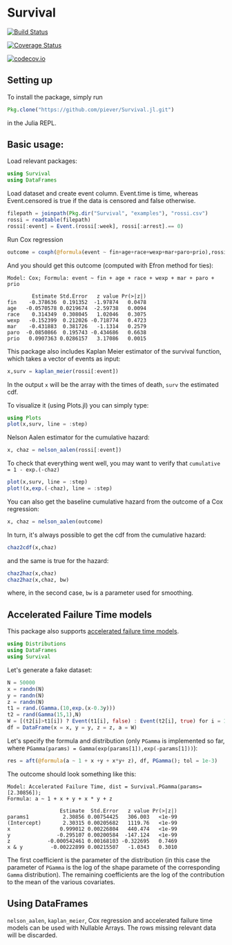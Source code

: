 # Survival

[![Build Status](https://travis-ci.org/piever/Survival.jl.svg?branch=master)](https://travis-ci.org/piever/Survival.jl)

[![Coverage Status](https://coveralls.io/repos/piever/Survival.jl/badge.svg?branch=master&service=github)](https://coveralls.io/github/piever/Survival.jl?branch=master)

[![codecov.io](http://codecov.io/github/piever/Survival.jl/coverage.svg?branch=master)](http://codecov.io/github/piever/Survival.jl?branch=master)

## Setting up
To install the package, simply run
```julia
Pkg.clone("https://github.com/piever/Survival.jl.git")
```
in the Julia REPL.

## Basic usage:
Load relevant packages:

```julia
using Survival
using DataFrames
```

Load dataset and create event column. Event.time is time, whereas Event.censored is true if the data is censored and false otherwise.

```julia
filepath = joinpath(Pkg.dir("Survival", "examples"), "rossi.csv")
rossi = readtable(filepath)
rossi[:event] = Event.(rossi[:week], rossi[:arrest].== 0)
```

Run Cox regression
```julia
outcome = coxph(@formula(event ~ fin+age+race+wexp+mar+paro+prio),rossi)
```
And you should get this outcome (computed with Efron method for ties):
```
Model: Cox; Formula: event ~ fin + age + race + wexp + mar + paro + prio

        Estimate Std.Error   z value Pr(>|z|)
fin    -0.378636  0.191352  -1.97874   0.0478
age   -0.0570578 0.0219674  -2.59738   0.0094
race    0.314349  0.308045   1.02046   0.3075
wexp   -0.152399  0.212026 -0.718774   0.4723
mar    -0.431883  0.381726   -1.1314   0.2579
paro  -0.0850866  0.195743 -0.434686   0.6638
prio   0.0907363 0.0286157   3.17086   0.0015
```

This package also includes Kaplan Meier estimator of the survival function, which takes a vector of events as input:

```julia
x,surv = kaplan_meier(rossi[:event])
```
In the output `x` will be the array with the times of death, `surv` the estimated cdf.

To visualize it (using Plots.jl) you can simply type:

```julia
using Plots
plot(x,surv, line = :step)
```

Nelson Aalen estimator for the cumulative hazard:

```julia
x, chaz = nelson_aalen(rossi[:event])
```

To check that everything went well, you may want to verify that `cumulative = 1 - exp.(-chaz)`

```julia
plot(x,surv, line = :step)
plot!(x,exp.(-chaz), line = :step)
```

You can also get the baseline cumulative hazard from the outcome of a Cox regression:

```julia
x, chaz = nelson_aalen(outcome)
```
In turn, it's always possible to get the cdf from the cumulative hazard:

```julia
chaz2cdf(x,chaz)
```

and the same is true for the hazard:

```julia
chaz2haz(x,chaz)
chaz2haz(x,chaz, bw)

```

where, in the second case, `bw` is a parameter used for smoothing.

## Accelerated Failure Time models

This package also supports [accelerated failure time models](https://en.wikipedia.org/wiki/Accelerated_failure_time_model).

```julia
using Distributions
using DataFrames
using Survival
```

Let's generate a fake dataset:

```julia
N = 50000
x = randn(N)
y = randn(N)
z = randn(N)
t1 = rand.(Gamma.(10,exp.(x-0.3y)))
t2 = rand(Gamma(15,1),N)
W = [(t2[i]>t1[i]) ? Event(t1[i], false) : Event(t2[i], true) for i = 1:N]
df = DataFrame(x = x, y = y, z = z, a = W)
```

Let's specify the formula and distribution (only `PGamma` is implemented so far, where `PGamma(params) = Gamma(exp(params[1]),exp(-params[1]))`):

```julia
res = aft(@formula(a ~ 1 + x +y + x*y+ z), df, PGamma(); tol = 1e-3)
```

The outcome should look something like this:

```
Model: Accelerated Failure Time, dist = Survival.PGamma(params=[2.30856]);
Formula: a ~ 1 + x + y + x * y + z

                 Estimate  Std.Error   z value Pr(>|z|)
params1           2.30856 0.00754425   306.003   <1e-99
(Intercept)       2.30315 0.00205682   1119.76   <1e-99
x                0.999012 0.00226804   440.474   <1e-99
y               -0.295107 0.00200584  -147.124   <1e-99
z            -0.000542461 0.00168103 -0.322695   0.7469
x & y         -0.00222899 0.00215507   -1.0343   0.3010
```

The first coefficient is the parameter of the distribution (in this case the parameter of `PGamma` is the log of the shape paramete of the corresponding `Gamma` distribution). The remaining coefficients are the log of the contribution to the mean of the various covariates.
## Using DataFrames
`nelson_aalen`, `kaplan_meier`, Cox regression and accelerated failure time models can be used with Nullable Arrays. The rows missing relevant data will be discarded.
